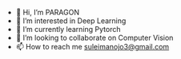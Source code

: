 - 👋 Hi, I’m  PARAGON
- 👀 I’m interested in Deep Learning
- 🌱 I’m currently learning Pytorch
- 💞️ I’m looking to collaborate on Computer Vision
- 📫 How to reach me suleimanojo3@gmail.com

<!---
adebowalep/adebowalep is a ✨ special ✨ repository because its `README.md` (this file) appears on your GitHub profile.
You can click the Preview link to take a look at your changes.
--->
